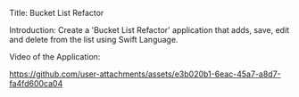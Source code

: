 Title:
Bucket List Refactor

Introduction:
Create a 'Bucket List Refactor' application that adds, save, edit and delete from the list using Swift Language.

Video of the Application:


https://github.com/user-attachments/assets/e3b020b1-6eac-45a7-a8d7-fa4fd600ca04

